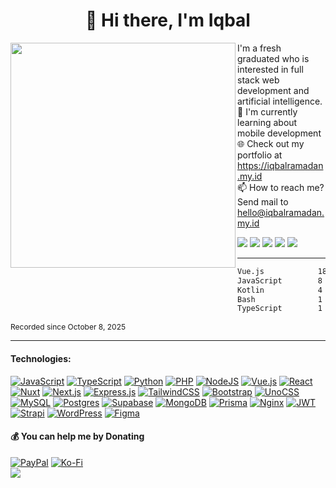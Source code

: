 <h1 style="text-align: center;" align="center">👋 Hi there, I'm Iqbal</h1>

<img align="left" src="https://github.com/balramadan.png" width="360" />
<div align="" style="grid-column: span 6 / span 6; margin-left: 12px;">
  <p align="">I'm a fresh graduated who is interested in full stack web development and artificial intelligence.<br>
  🌱 I'm currently learning about mobile development<br>
  🌐 Check out my portfolio at <a href="https://iqbalramadan.my.id">https://iqbalramadan.my.id</a><br>
  📫 How to reach me? Send mail to <a href="mailto:hello@iqbalramadan.my.id">hello@iqbalramadan.my.id</a></p>
  <div>
    <a href="https://facebook.com/balramadan_"><img src="https://img.shields.io/badge/Facebook-%23FFFFFF.svg?logo=Facebook&logoColor=%23333" /></a>
    <a href="https://instagram.com/balramadan"><img src="https://img.shields.io/badge/Instagram-%23FFFFFF.svg?logo=Instagram&logoColor=%23333" /></a>
    <a href="https://stackoverflow.com/users/17041516"><img src="https://img.shields.io/badge/-Stackoverflow-FFFFFF?logo=stack-overflow&logoColor=%23333" /></a>
    <a href="mailto:hello@iqbalramadan.my.id"><img src="https://img.shields.io/badge/Gmail-FFFFFF?logo=gmail&logoColor=%23333" /></a>
    <a href="https://linkedin.com/in/balramadan"><img src="https://img.shields.io/badge/LinkedIn-%23FFFFFF.svg?logo=LinkedIn&logoColor=%23333"/></a>
  </div>
</div>
  
<hr />

<!--START_SECTION:waka-->

```txt
Vue.js            18 hrs 13 mins  ████████████▒░░░░░░░░░░░░   49.96 %
JavaScript        8 hrs 22 mins   █████▓░░░░░░░░░░░░░░░░░░░   22.93 %
Kotlin            4 hrs 16 mins   ███░░░░░░░░░░░░░░░░░░░░░░   11.69 %
Bash              1 hr 27 mins    █░░░░░░░░░░░░░░░░░░░░░░░░   04.00 %
TypeScript        1 hr 10 mins    ▓░░░░░░░░░░░░░░░░░░░░░░░░   03.23 %
```

<!--END_SECTION:waka-->
<p style="font-size: 0.75rem;">Recorded since October 8, 2025</p>
<hr />

#### Technologies:
<div align="left">
<a href="#"><img src="https://img.shields.io/badge/Javascript-%23FFFFFF.svg?logo=javascript&logoColor=%23333" alt="JavaScript"></a>
<a href="#"><img src="https://img.shields.io/badge/TypeScript-FFFFFF?logo=typescript&logoColor=333" alt="TypeScript"></a>
<a href="#"><img src="https://img.shields.io/badge/Python-FFF?logo=python&logoColor=333" alt="Python"></a>
<a href="#"><img src="https://img.shields.io/badge/PHP-%23FFF.svg?logo=php&logoColor=333" alt="PHP"></a>
<a href="#"><img src="https://img.shields.io/badge/Node.js-FFF?logo=node.js&logoColor=333" alt="NodeJS"></a>
<a href="#"><img src="https://img.shields.io/badge/Vue.js-FFF?logo=vuedotjs&logoColor=333" alt="Vue.js"></a>
<a href="#"><img src="https://img.shields.io/badge/React-%23FFF.svg?logo=react&logoColor=%23333" alt="React"></a>
<a href="#"><img src="https://img.shields.io/badge/Nuxt-FFF?logo=nuxt&logoColor=333" alt="Nuxt"></a>
<a href="#"><img src="https://img.shields.io/badge/Next.js-FFF?logo=next.js&logoColor=333" alt="Next.js"></a>
<a href="#"><img src="https://img.shields.io/badge/Express.js-%23FFF.svg?logo=express&logoColor=%23333" alt="Express.js"></a>
<a href="#"><img src="https://img.shields.io/badge/Tailwind%20CSS-%23FFF.svg?logo=tailwind-css&logoColor=333" alt="TailwindCSS"></a>
<a href="#"><img src="https://img.shields.io/badge/Bootstrap-FFF?logo=bootstrap&logoColor=333" alt="Bootstrap"></a>
<a href="#"><img src="https://img.shields.io/badge/unocss-FFF?logo=unocss&logoColor=333" alt="UnoCSS"></a>
<a href="#"><img src="https://img.shields.io/badge/MySQL-FFF?logo=mysql&logoColor=333" alt="MySQL"></a>
<a href="#"><img src="https://img.shields.io/badge/Postgres-%23FFF.svg?logo=postgresql&logoColor=333" alt="Postgres"></a>
<a href="#"><img src="https://img.shields.io/badge/Supabase-FFF?logo=supabase&logoColor=333" alt="Supabase"></a>
<a href="#"><img src="https://img.shields.io/badge/MongoDB-%23FFF.svg?logo=mongodb&logoColor=333" alt="MongoDB"></a>
<a href="#"><img src="https://img.shields.io/badge/Prisma-FFF?logo=prisma&logoColor=333" alt="Prisma"></a>
<a href="#"><img src="https://img.shields.io/badge/Nginx-%23FFF.svg?logo=nginx&logoColor=333" alt="Nginx"></a>
<a href="#"><img src="https://img.shields.io/badge/JWT-FFF?logo=JSON%20web%20tokens&logoColor=333" alt="JWT"></a>
<a href="#"><img src="https://img.shields.io/badge/Strapi-%23FFF.svg?logo=strapi&logoColor=333" alt="Strapi"></a>
<a href="#"><img src="https://img.shields.io/badge/WordPress-%23FFF.svg?logo=wordpress&logoColor=333" alt="WordPress"></a>
<a href="#"><img src="https://img.shields.io/badge/Figma-FFF?logo=figma&logoColor=333" alt="Figma"></a>
</div>

#### 💰 You can help me by Donating
<div align="left">
<a href="https://paypal.me/balramadan"><img src="https://img.shields.io/badge/PayPal-fff?style=for-the-badge&logo=paypal&logoColor=333" alt="PayPal"></a>
<a href="https://ko-fi.com/balramadan"><img src="https://img.shields.io/badge/Ko--fi-fff?style=for-the-badge&logo=ko-fi&logoColor=333" alt="Ko-Fi"></a>
</div>
<div align="left"><img src="https://vbr.nathanchung.dev/badge?page_id=balramadan" /></div>

<!--

-->

<!-- ## GitHub Stats:
<div align="center">
<img src="https://github-readme-stats.vercel.app/api?username=balramadan&theme=codeSTACKr&hide_border=false&include_all_commits=true" alt=""><br/>
<img src="https://nirzak-streak-stats.vercel.app/?user=balramadan&theme=codeSTACKr&hide_border=false" alt=""><br/>
<img src="https://github-readme-stats.vercel.app/api/top-langs/?username=balramadan&theme=codeSTACKr&hide_border=false&include_all_commits=true&count_private=true&layout=compact" alt="">
</div> -->

